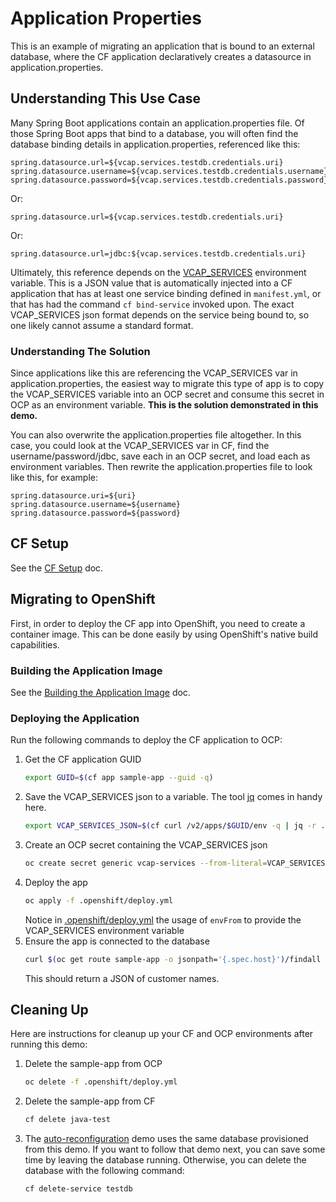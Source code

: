 # Application Properties
This is an example of migrating an application that is bound to an external database, where the CF application declaratively creates a datasource in application.properties.

## Understanding This Use Case
Many Spring Boot applications contain an application.properties file. Of those Spring Boot apps that bind to a database, you will often find the database binding details in application.properties, referenced like this:
```
spring.datasource.url=${vcap.services.testdb.credentials.uri}
spring.datasource.username=${vcap.services.testdb.credentials.username}
spring.datasource.password=${vcap.services.testdb.credentials.password}
```
Or:
```
spring.datasource.url=${vcap.services.testdb.credentials.uri}
```
Or:
```
spring.datasource.url=jdbc:${vcap.services.testdb.credentials.uri}
```

Ultimately, this reference depends on the [VCAP_SERVICES](https://docs.cloudfoundry.org/devguide/deploy-apps/environment-variable.html#VCAP-SERVICES) environment variable. This is a JSON value that is automatically injected into a CF application that has at least one service binding defined in `manifest.yml`, or that has had the command `cf bind-service` invoked upon. The exact VCAP_SERVICES json format depends on the service being bound to, so one likely cannot assume a standard format.

### Understanding The Solution
Since applications like this are referencing the VCAP_SERVICES var in application.properties, the easiest way to migrate this type of app is to copy the VCAP_SERVICES variable into an OCP secret and consume this secret in OCP as an environment variable. **This is the solution demonstrated in this demo.**

You can also overwrite the application.properties file altogether. In this case, you could look at the VCAP_SERVICES var in CF, find the username/password/jdbc, save each in an OCP secret, and load each as environment variables. Then rewrite the application.properties file to look like this, for example:
```
spring.datasource.uri=${uri}
spring.datasource.username=${username}
spring.datasource.password=${password}
```

## CF Setup
See the [CF Setup](../common/cf-setup.md) doc.

## Migrating to OpenShift
First, in order to deploy the CF app into OpenShift, you need to create a container image. This can be done easily by using OpenShift's native build capabilities.

### Building the Application Image
See the [Building the Application Image](../common/build-application-image.md) doc.

### Deploying the Application
Run the following commands to deploy the CF application to OCP:
1. Get the CF application GUID
   ```bash
   export GUID=$(cf app sample-app --guid -q)
   ```
1. Save the VCAP_SERVICES json to a variable. The tool [jq](https://github.com/stedolan/jq) comes in handy here.
   ```bash
   export VCAP_SERVICES_JSON=$(cf curl /v2/apps/$GUID/env -q | jq -r .system_env_json.VCAP_SERVICES)
   ```
1. Create an OCP secret containing the VCAP_SERVICES json
   ```bash
   oc create secret generic vcap-services --from-literal=VCAP_SERVICES="$VCAP_SERVICES_JSON"
   ```
1. Deploy the app
   ```bash
   oc apply -f .openshift/deploy.yml
   ```
   Notice in [.openshift/deploy.yml](./.openshift/deploy.yml) the usage of `envFrom` to provide the VCAP_SERVICES environment variable
1. Ensure the app is connected to the database
   ```bash
   curl $(oc get route sample-app -o jsonpath='{.spec.host}')/findall
   ```
   This should return a JSON of customer names.

## Cleaning Up
Here are instructions for cleanup up your CF and OCP environments after running this demo:
1. Delete the sample-app from OCP
   ```bash
   oc delete -f .openshift/deploy.yml
   ```
1. Delete the sample-app from CF
   ```bash
   cf delete java-test
   ```
1. The [auto-reconfiguration](../auto-reconfiguration) demo uses the same database provisioned from this demo. If you want to follow that demo next, you can save some time by leaving the database running. Otherwise, you can delete the database with the following command:
   ```bash
   cf delete-service testdb
   ```